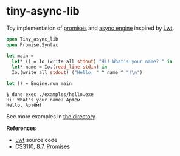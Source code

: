 # tiny-async-lib

Toy implementation of [promises] and [async engine] inspired by [Lwt].  

```ocaml
open Tiny_async_lib
open Promise.Syntax

let main =
  let* () = Io.(write_all stdout) "Hi! What's your name? " in
  let* name = Io.(read_line stdin) in
  Io.(write_all stdout) ("Hello, " ^ name ^ "!\n")

let () = Engine.run main
````

```console
$ dune exec ./examples/hello.exe
Hi! What's your name? Артём      
Hello, Артём!
```

See more examples in [the directory](./examples/). 

**References**

- [Lwt] source code
- [CS3110, 8.7. Promises](https://cs3110.github.io/textbook/chapters/ds/promises.html)

[promises]: https://en.wikipedia.org/wiki/Futures_and_promises
[async engine]: https://en.wikipedia.org/wiki/Asynchronous_I/O
[Lwt]: https://github.com/ocsigen/lwt